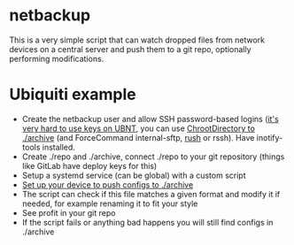 # netbackup
This is a very simple script that can watch dropped files from network devices on a central server and push them to a git repo, optionally performing modifications.


# Ubiquiti example
* Create the netbackup user and allow SSH password-based logins ([it's very hard to use keys on UBNT](https://community.ui.com/questions/Using-ssh-keys-for-commit-archive/d3e946d6-ce35-4ebd-9591-a74f43dbd900), you can use [ChrootDirectory to ./archive](https://askubuntu.com/a/134442) (and ForceCommand internal-sftp, [rush](https://puszcza.gnu.org.ua/software/rush/manual/html_node/scp.html) or rssh). Have inotify-tools installed.
* Create ./repo and ./archive, connect ./repo to your git repository (things like GitLab have deploy keys for this)
* Setup a systemd service (can be global) with a custom script
* [Set up your device to push configs to ./archive](https://help.ubnt.com/hc/en-us/articles/204960084-EdgeRouter-Archiving-and-Managing-the-Configuration-Files#2)
* The script can check if this file matches a given format and modify it if needed, for example renaming it to fit your style
* See profit in your git repo
* If the script fails or anything bad happens you will still find configs in ./archive
